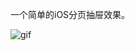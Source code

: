 
一个简单的iOS分页抽屉效果。

![gif](https://github.com/van7ish/ZRSimpleDrawer/blob/master/ScreenShot/SimpleDrawer.gif)

